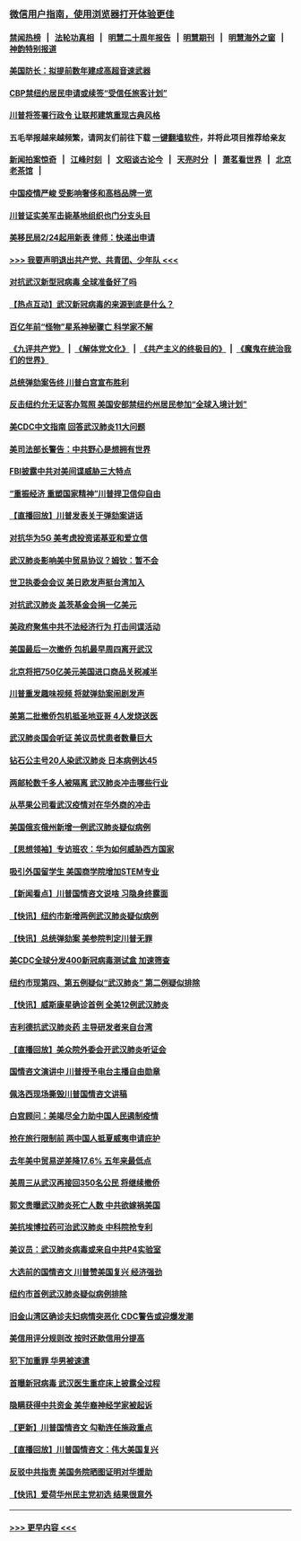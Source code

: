 ### [微信用户指南，使用浏览器打开体验更佳](https://github.com/gfw-breaker/banned-news1/blob/master/indexes/wechat-guide.md?t=0)
#### [禁闻热榜](热点新闻.md?t=0)  &nbsp;&nbsp;|&nbsp;&nbsp; [法轮功真相](https://github.com/gfw-breaker/truth/blob/master/README.md?t=0) &nbsp;&nbsp;|&nbsp;&nbsp; [明慧二十周年报告](https://github.com/gfw-breaker/mh-reports/blob/master/README.md?t=0) &nbsp;&nbsp;|&nbsp;&nbsp;[明慧期刊](https://github.com/gfw-breaker/mh-qikan) &nbsp;&nbsp;|&nbsp;&nbsp; [明慧海外之窗](https://github.com/gfw-breaker/mh-news/blob/master/README.md?t=0) &nbsp;&nbsp;|&nbsp;&nbsp; [神韵特别报道](https://github.com/gfw-breaker/mh-news/blob/master/shenyun.md?t=0)
#### [美国防长：拟提前数年建成高超音速武器](../pages/nsc412/n11850959.md?t=02071902) 
#### [CBP禁纽约居民申请或续签“受信任旅客计划”](../pages/nsc412/n11850857.md?t=02071902) 
#### [川普将签署行政令 让联邦建筑重现古典风格](../pages/nsc412/n11850654.md?t=02071902) 
#### 五毛举报越来越频繁，请网友们前往下载 [一键翻墙软件](https://github.com/gfw-breaker/ssr-accounts)，并将此项目推荐给亲友
#### [新闻拍案惊奇](https://github.com/gfw-breaker/banned-news1/blob/master/pages/link4.md) &nbsp;&nbsp;|&nbsp;&nbsp; [江峰时刻](https://github.com/gfw-breaker/banned-news1/blob/master/pages/link4.md) &nbsp;&nbsp;|&nbsp;&nbsp; [文昭谈古论今](https://github.com/gfw-breaker/banned-news1/blob/master/pages/link4.md) &nbsp;&nbsp;|&nbsp;&nbsp; [天亮时分](https://github.com/gfw-breaker/banned-news1/blob/master/pages/link4.md) &nbsp;&nbsp;|&nbsp;&nbsp; [萧茗看世界](https://github.com/gfw-breaker/banned-news1/blob/master/pages/link4.md) &nbsp;&nbsp;|&nbsp;&nbsp; [北京老茶馆](https://github.com/gfw-breaker/banned-news1/blob/master/pages/link4.md) &nbsp;&nbsp;|&nbsp;&nbsp; 
#### [中国疫情严峻 受影响奢侈和高档品牌一览](../pages/nsc412/n11850319.md?t=02071902) 
#### [川普证实美军击毙基地组织也门分支头目](../pages/nsc412/n11850383.md?t=02071902) 
#### [美移民局2/24起用新表 律师：快递出申请](../pages/nsc412/n11848220.md?t=02071902) 
#### [>>> 我要声明退出共产党、共青团、少年队 <<<](https://github.com/begood0513/goodnews/blob/master/quit/letter.md) 
#### [对抗武汉新型冠病毒 全球准备好了吗](../pages/nsc412/n11850142.md?t=02071902) 
#### [【热点互动】武汉新冠病毒的来源到底是什么？](../pages/nsc412/n11849749.md?t=02071902) 
#### [百亿年前“怪物”星系神秘骤亡 科学家不解](../pages/nsc412/n11849863.md?t=02071902) 
#### [《九评共产党》](https://github.com/begood0513/9ping.md/blob/master/README.md) &nbsp;|&nbsp; [《解体党文化》](../../../../jtdwh.md/blob/master/README.md)  &nbsp;|&nbsp; [《共产主义的终极目的》](../../../../gczydzjmd.md/blob/master/README.md) &nbsp;|&nbsp; [《魔鬼在统治我们的世界》](../../../../mgztzwmdsj.md/blob/master/README.md) 
#### [总统弹劾案告终 川普白宫宣布胜利](../pages/nsc412/n11849985.md?t=02071902) 
#### [反击纽约允无证客办驾照  美国安部禁纽约州居民参加“全球入境计划”](../pages/nsc412/n11849828.md?t=02071902) 
#### [美CDC中文指南 回答武汉肺炎11大问题](../pages/nsc412/n11849703.md?t=02071902) 
#### [美司法部长警告：中共野心是想拥有世界](../pages/nsc412/n11849769.md?t=02071902) 
#### [FBI披露中共对美间谍威胁三大特点](../pages/nsc412/n11849700.md?t=02071902) 
#### [“重振经济 重塑国家精神”川普捍卫信仰自由](../pages/nsc412/n11849641.md?t=02071902) 
#### [【直播回放】川普发表关于弹劾案讲话](../pages/nsc412/n11849472.md?t=02071902) 
#### [对抗华为5G 美考虑投资诺基亚和爱立信](../pages/nsc412/n11849510.md?t=02071902) 
#### [武汉肺炎影响美中贸易协议？姆钦：暂不会](../pages/nsc412/n11849497.md?t=02071902) 
#### [世卫执委会会议 美日欧发声挺台湾加入](../pages/nsc412/n11849433.md?t=02071902) 
#### [对抗武汉肺炎 盖茨基金会捐一亿美元](../pages/nsc412/n11848953.md?t=02071902) 
#### [美政府聚焦中共不法经济行为 打击间谍活动](../pages/nsc412/n11849322.md?t=02071902) 
#### [美国最后一次撤侨 包机最早周四离开武汉](../pages/nsc412/n11849395.md?t=02071902) 
#### [北京将把750亿美元美国进口商品关税减半](../pages/nsc412/n11848896.md?t=02071902) 
#### [川普重发趣味视频 将就弹劾案闹剧发声](../pages/nsc412/n11848715.md?t=02071902) 
#### [美第二批撤侨包机抵圣地亚哥 4人发烧送医](../pages/nsc412/n11847923.md?t=02071902) 
#### [武汉肺炎国会听证 美议员忧患者数量巨大](../pages/nsc412/n11844851.md?t=02071902) 
#### [钻石公主号20人染武汉肺炎 日本病例达45](../pages/nsc412/n11847823.md?t=02071902) 
#### [两邮轮数千多人被隔离 武汉肺炎冲击哪些行业](../pages/nsc412/n11847456.md?t=02071902) 
#### [从苹果公司看武汉疫情对在华外商的冲击](../pages/nsc412/n11847586.md?t=02071902) 
#### [美国俄亥俄州新增一例武汉肺炎疑似病例](../pages/nsc412/n11847714.md?t=02071902) 
#### [【思想领袖】专访班农：华为如何威胁西方国家](../pages/nsc412/n11847306.md?t=02071902) 
#### [吸引外国留学生 美国商学院增加STEM专业](../pages/nsc412/n11847417.md?t=02071902) 
#### [【新闻看点】川普国情咨文说啥 习隐身终露面](../pages/nsc412/n11847016.md?t=02071902) 
#### [【快讯】纽约市新增两例武汉肺炎疑似病例](../pages/nsc412/n11847250.md?t=02071902) 
#### [【快讯】总统弹劾案 美参院判定川普无罪](../pages/nsc412/n11847316.md?t=02071902) 
#### [美CDC全球分发400新冠病毒测试盒 加速筛查](../pages/nsc412/n11847260.md?t=02071902) 
#### [纽约市现第四、第五例疑似“武汉肺炎”   第二例疑似排除](../pages/nsc412/n11847332.md?t=02071902) 
#### [【快讯】威斯康星确诊首例 全美12例武汉肺炎](../pages/nsc412/n11847162.md?t=02071902) 
#### [吉利德抗武汉肺炎药 主导研发者来自台湾](../pages/nsc412/n11847064.md?t=02071902) 
#### [【直播回放】美众院外委会开武汉肺炎听证会](../pages/nsc412/n11846727.md?t=02071902) 
#### [国情咨文演讲中 川普授予电台主播自由勋章](../pages/nsc412/n11846815.md?t=02071902) 
#### [佩洛西现场撕毁川普国情咨文讲稿](../pages/nsc412/n11846724.md?t=02071902) 
#### [白宫顾问：美竭尽全力助中国人民遏制疫情](../pages/nsc412/n11846756.md?t=02071902) 
#### [抢在旅行限制前 两中国人抵夏威夷申请庇护](../pages/nsc412/n11846866.md?t=02071902) 
#### [去年美中贸易逆差降17.6% 五年来最低点](../pages/nsc412/n11846755.md?t=02071902) 
#### [美周三从武汉再接回350名公民 将继续撤侨](../pages/nsc412/n11846705.md?t=02071902) 
#### [郭文贵曝武汉肺炎死亡人数 中共欲嫁祸美国](../pages/nsc412/n11846240.md?t=02071902) 
#### [美抗埃博拉药可治武汉肺炎 中科院抢专利](../pages/nsc412/n11846409.md?t=02071902) 
#### [美议员：武汉肺炎病毒或来自中共P4实验室](../pages/nsc412/n11846043.md?t=02071902) 
#### [大选前的国情咨文 川普赞美国复兴 经济强劲](../pages/nsc412/n11845526.md?t=02071902) 
#### [纽约市首例武汉肺炎疑似病例排除](../pages/nsc412/n11844989.md?t=02071902) 
#### [旧金山湾区确诊夫妇病情突恶化 CDC警告或迎爆发潮](../pages/nsc412/n11845730.md?t=02071902) 
#### [美信用评分规则改  按时还款信用分提高](../pages/nsc412/n11845488.md?t=02071902) 
#### [犯下加重罪 华男被速遣](../pages/nsc412/n11845476.md?t=02071902) 
#### [首曝新冠病毒 武汉医生重症床上披露全过程](../pages/nsc412/n11845150.md?t=02071902) 
#### [隐瞒获得中共资金 美华裔神经学家被起诉](../pages/nsc412/n11844879.md?t=02071902) 
#### [【更新】川普国情咨文 勾勒连任施政重点](../pages/nsc412/n11845223.md?t=02071902) 
#### [【直播回放】川普国情咨文：伟大美国复兴](../pages/nsc412/n11842079.md?t=02071902) 
#### [反驳中共指责 美国务院晒图证明对华援助](../pages/nsc412/n11844859.md?t=02071902) 
#### [【快讯】爱荷华州民主党初选 结果很意外](../pages/nsc412/n11844878.md?t=02071902) 

----
#### [ >>> 更早内容 <<< ](../indexes/nsc412-earlier.md)
